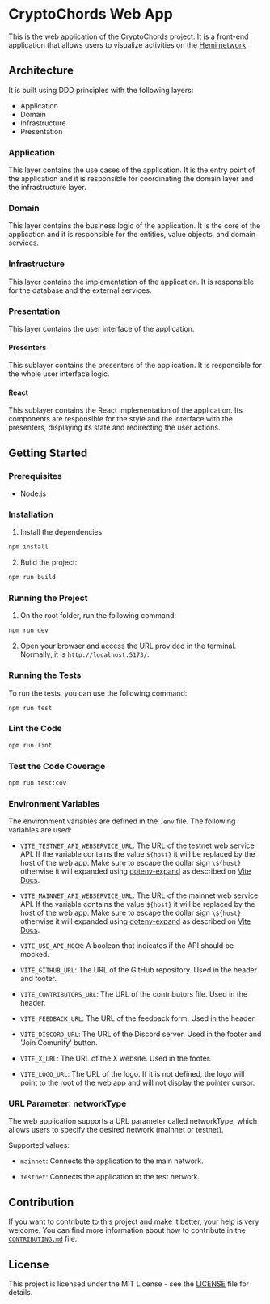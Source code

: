 # CryptoChords Web App

This is the web application of the CryptoChords project. It is a front-end application that allows users to visualize activities on the [Hemi network](https://hemi.xyz).

## Architecture

It is built using DDD principles with the following layers:

- Application
- Domain
- Infrastructure
- Presentation

### Application

This layer contains the use cases of the application. It is the entry point of the application and it is responsible for coordinating the domain layer and the infrastructure layer.

### Domain

This layer contains the business logic of the application. It is the core of the application and it is responsible for the entities, value objects, and domain services.

### Infrastructure

This layer contains the implementation of the application. It is responsible for the database and the external services.

### Presentation

This layer contains the user interface of the application.

#### Presenters

This sublayer contains the presenters of the application. It is responsible for the whole user interface logic.

#### React

This sublayer contains the React implementation of the application. Its components are responsible for the style and the interface with the presenters, displaying its state and redirecting the user actions.

## Getting Started

### Prerequisites

- Node.js

### Installation

1. Install the dependencies:

```bash
npm install
```

2. Build the project:

```bash
npm run build
```

### Running the Project

1. On the root folder, run the following command:

```bash
npm run dev
```

2. Open your browser and access the URL provided in the terminal. Normally, it is `http://localhost:5173/`.

### Running the Tests

To run the tests, you can use the following command:

```bash
npm run test
```

### Lint the Code

```bash
npm run lint
```

### Test the Code Coverage

```bash
npm run test:cov
```

### Environment Variables

The environment variables are defined in the `.env` file. The following variables are used:

- `VITE_TESTNET_API_WEBSERVICE_URL`: The URL of the testnet web service API. If the variable contains the value `${host}` it will be replaced by the host of the web app. Make sure to escape the dollar sign `\${host}` otherwise it will expanded using [dotenv-expand](https://github.com/motdotla/dotenv-expand) as described on [Vite Docs](https://vitejs.dev/guide/env-and-mode#env-files).

- `VITE_MAINNET_API_WEBSERVICE_URL`: The URL of the mainnet web service API. If the variable contains the value `${host}` it will be replaced by the host of the web app. Make sure to escape the dollar sign `\${host}` otherwise it will expanded using [dotenv-expand](https://github.com/motdotla/dotenv-expand) as described on [Vite Docs](https://vitejs.dev/guide/env-and-mode#env-files).

- `VITE_USE_API_MOCK`: A boolean that indicates if the API should be mocked.

- `VITE_GITHUB_URL`: The URL of the GitHub repository. Used in the header and footer.

- `VITE_CONTRIBUTORS_URL`: The URL of the contributors file. Used in the header.

- `VITE_FEEDBACK_URL`: The URL of the feedback form. Used in the header.

- `VITE_DISCORD_URL`: The URL of the Discord server. Used in the footer and 'Join Comunity' button.

- `VITE_X_URL`: The URL of the X website. Used in the footer.

- `VITE_LOGO_URL`: The URL of the logo. If it is not defined, the logo will point to the root of the web app and will not display the pointer cursor.

### URL Parameter: networkType

The web application supports a URL parameter called networkType, which allows users to specify the desired network (mainnet or testnet).

Supported values:

- `mainnet`: Connects the application to the main network.

- `testnet`: Connects the application to the test network.

## Contribution

If you want to contribute to this project and make it better, your help is very welcome.
You can find more information about how to contribute in the [`CONTRIBUTING.md`](../../CONTRIBUTING.md) file.

## License

This project is licensed under the MIT License - see the [LICENSE](../../LICENSE) file for details.
